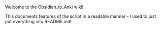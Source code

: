 Welcome to the Obsidian_to_Anki wiki!

This documents features of the script in a readable manner - I used to just put everything into README.md!